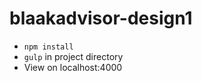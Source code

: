 # blaakadvisor-design1

- ```npm install```
- ```gulp``` in project directory
- View on localhost:4000

